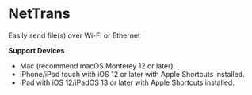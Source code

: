 # NetTrans
Easily send file(s) over Wi-Fi or Ethernet


  **Support Devices**
  - Mac (recommend macOS Monterey 12 or later)
  - iPhone/iPod touch with iOS 12 or later with Apple Shortcuts installed.
  - iPad with iOS 12/iPadOS 13 or later with Apple Shortcuts installed.
